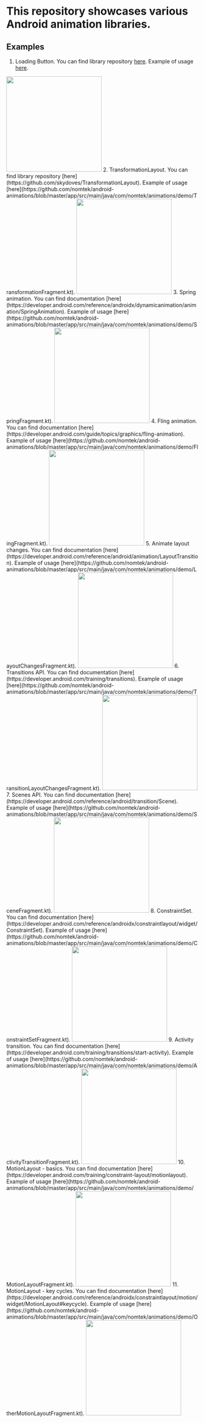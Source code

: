 # This repository showcases various Android animation libraries.

## Examples

1. Loading Button. You can find library repository [here](https://github.com/leandroBorgesFerreira/LoadingButtonAndroid). Example of usage [here](https://github.com/nomtek/android-animations/blob/master/app/src/main/java/com/nomtek/animations/demo/ProgressButtonFragment.kt).
<img src="./gifs/progress_button.gif" width="250">
2. TransformationLayout. You can find library repository [here](https://github.com/skydoves/TransformationLayout). Example of usage [here](https://github.com/nomtek/android-animations/blob/master/app/src/main/java/com/nomtek/animations/demo/TransformationFragment.kt).
<img src="./gifs/transformation.gif" width="250">
3. Spring animation. You can find documentation [here](https://developer.android.com/reference/androidx/dynamicanimation/animation/SpringAnimation). Example of usage [here](https://github.com/nomtek/android-animations/blob/master/app/src/main/java/com/nomtek/animations/demo/SpringFragment.kt).
<img src="./gifs/spring.gif" width="250">
4. Fling animation. You can find documentation [here](https://developer.android.com/guide/topics/graphics/fling-animation). Example of usage [here](https://github.com/nomtek/android-animations/blob/master/app/src/main/java/com/nomtek/animations/demo/FlingFragment.kt).
<img src="./gifs/fling.gif" width="250">
5. Animate layout changes. You can find documentation [here](https://developer.android.com/reference/android/animation/LayoutTransition). Example of usage [here](https://github.com/nomtek/android-animations/blob/master/app/src/main/java/com/nomtek/animations/demo/LayoutChangesFragment.kt).
<img src="./gifs/animate_layout_changes.gif" width="250">
6. Transitions API. You can find documentation [here](https://developer.android.com/training/transitions). Example of usage [here](https://github.com/nomtek/android-animations/blob/master/app/src/main/java/com/nomtek/animations/demo/TransitionLayoutChangesFragment.kt).
<img src="./gifs/transitions.gif" width="250">
7. Scenes API. You can find documentation [here](https://developer.android.com/reference/android/transition/Scene). Example of usage [here](https://github.com/nomtek/android-animations/blob/master/app/src/main/java/com/nomtek/animations/demo/SceneFragment.kt).
<img src="./gifs/scenes.gif" width="250">
8. ConstraintSet. You can find documentation [here](https://developer.android.com/reference/androidx/constraintlayout/widget/ConstraintSet). Example of usage [here](https://github.com/nomtek/android-animations/blob/master/app/src/main/java/com/nomtek/animations/demo/ConstraintSetFragment.kt).
<img src="./gifs/constraint.gif" width="250">
9. Activity transition. You can find documentation [here](https://developer.android.com/training/transitions/start-activity). Example of usage [here](https://github.com/nomtek/android-animations/blob/master/app/src/main/java/com/nomtek/animations/demo/ActivityTransitionFragment.kt).
<img src="./gifs/activity_transition.gif" width="250">
10. MotionLayout - basics. You can find documentation [here](https://developer.android.com/training/constraint-layout/motionlayout). Example of usage [here](https://github.com/nomtek/android-animations/blob/master/app/src/main/java/com/nomtek/animations/demo/MotionLayoutFragment.kt).
<img src="./gifs/motion.gif" width="250">
11. MotionLayout - key cycles. You can find documentation [here](https://developer.android.com/reference/androidx/constraintlayout/motion/widget/MotionLayout#keycycle). Example of usage [here](https://github.com/nomtek/android-animations/blob/master/app/src/main/java/com/nomtek/animations/demo/OtherMotionLayoutFragment.kt).
<img src="./gifs/key_cycles.gif" width="250">
